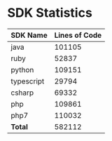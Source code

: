 # SDK Statistics

| SDK Name | Lines of Code |
| -------- | ------------- |
| java | 101105 |
| ruby | 52837 |
| python | 109151 |
| typescript | 29794 |
| csharp | 69332 |
| php | 109861 |
| php7 | 110032 |
| **Total** | 582112 |
